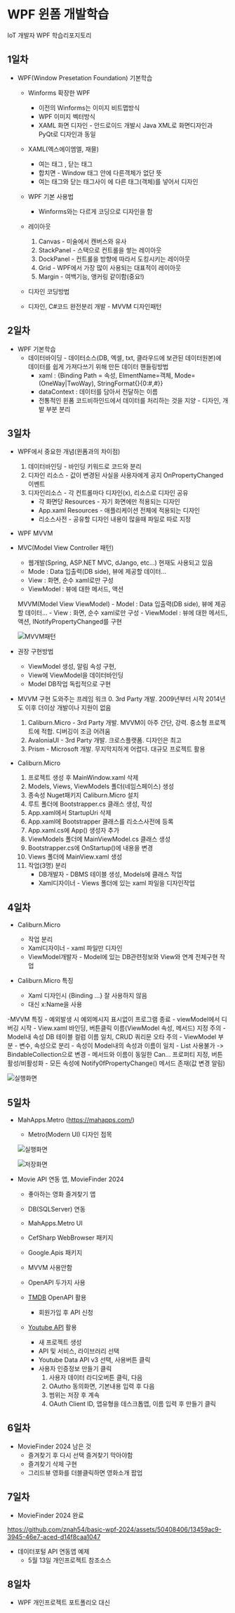 # WPF 윈폼 개발학습
IoT 개발자 WPF 학습리포지토리

## 1일차
- WPF(Window Presetation Foundation) 기본학습
    - Winforms 확장한 WPF
        - 이전의 Winforms는 이미지 비트맵방식
        - WPF 이미지 벡터방식
        - XAML 화면 디자인 - 안드로이드 개발시 Java XML로 화면디자인과 PyQt로 디자인과 동일
        
    - XAML(엑스에이엠엘, 재믈)
        - 여는 태그 <Window>, 닫는 태그</Window>
        - 합치면 <Window /> - Window 태그 안에 다른객체가 없단 뜻
        - 여는 태그와 닫는 태그사이 에 다른 태그(객체)를 넣어서 디자인

    - WPF 기본 사용법
        - Winforms와는 다르게 코딩으로 디자인을 함

    - 레이아웃
        1. Canvas - 미술에서 캔버스와 유사
        2. StackPanel - 스택으로 컨트롤을 쌓는 레이아웃
        3. DockPanel - 컨트롤을 방향에 따라서 도킹시키는 레이아웃
        4. Grid - WPF에서 가장 많이 사용되는 대표적이 레이아웃
        5. Margin - 여백기능, 앵커링 같이함(중요!)


    - 디자인 코딩방법
    - 디자인, C#코드 완전분리 개발 - MVVM 디자인패턴

## 2일차
- WPF 기본학습
    - 데이터바이딩 - 데이터소스(DB, 엑셀, txt, 클라우드에 보관된 데이터원본)에 데이터를 쉽게 가져다쓰기 위해 만든 데이터 핸들링방법
        - xaml : {Binding Path = 속성, ElmentName=객체, Mode=(OneWay|TwoWay), StringFormat{}{0:#,#}}
        - dataContext : 데이터를 담아서 전달하는 이름
        - 전통적인 윈폼 코드비하인드에서 데이터를 처리하는 것을 지양 - 디자인, 개발 부분 분리

## 3일차
- WPF에서 중요한 개념(윈폼과의 차이점)
    1. 데이터바인딩 - 바인딩 키워드로 코드와 분리
    2. 디자인 리소스 - 값이 변경된 사실을 사용자에게 공지 OnPropertyChanged 이벤트
    3. 디자인리소스 - 각 컨트롤마다 디자인(x), 리소스로 디자인 공유
        - 각 화면당 Resources - 자기 화면에만 적용되는 디자인
        - App.xaml Resources - 애플리케이션 전체에 적용되는 디자인
        - 리소스사전 - 공유할 디자인 내용이 많을때 파일로 따로 지정

- WPF MVVM
- MVC(Model View Controller 패턴)
    - 웹개발(Spring, ASP.NET MVC, dJango, etc...) 현재도 사용되고 있음
    - Mode : Data 입출력(DB side), 뷰에 제공할 데이터...
    - View : 화면, 순수 xaml로만 구성
    - ViewModel : 뷰에 대한 메서드, 액션

    MVVM(Model View ViewModel)
        - Model : Data 입출력(DB side), 뷰에 제공할 데이터...
        - View : 화면, 순수 xaml로만 구성
        - ViewModel : 뷰에 대한 메서드, 액션, INotifyPropertyChanged를 구현

    ![MVVM패턴](https://github.com/znah54/basic-wpf-2024/blob/main/images/wpf001.png)

- 권장 구현방법
    - ViewModel 생성, 알림 속성 구현,
    - View에 ViewModel을 데이터바인딩
    - Model DB작업 독립적으로 구현

- MVVM 구현 도와주는 프레임 워크
    0. 3rd Party 개발. 2009년부터 시작 2014년도 이후 더이상 개발이나 지원이 없음
    1. Caliburn.Micro - 3rd Party 개발. MVVM이 아주 간단, 강력. 중소형 프로젝트에 적합. 디버깅이 조금 어려움
    2. AvaloniaUI - 3rd Party 개발. 크로스플랫폼. 디자인은 최고
    3. Prism - Microsoft 개발. 무지막지하게 어렵다. 대규모 프로젝트 활용

- Caliburn.Micro

    1. 프로젝트 생성 후 MainWindow.xaml 삭제
    2. Models, Views, ViewModels 폴더(네임스페이스) 생성
    3. 종속성 Nuget패키지 Caliburn.Micro 설치
    4. 루트 폴더에 Bootstrapper.cs 클래스 생성, 작성
    5. App.xaml에서 StartupUri 삭제
    6. App.xaml에 Bootstrapper 클래스를 리소스사전에 등록
    7. App.xaml.cs에 App() 생성자 추가
    8. ViewModels 폴더에 MainViewModel.cs 클래스 생성
    9. Bootstrapper.cs에 OnStartup()에 내용을 변경
    10. Views 폴더에 MainView.xaml 생성
    0. 작업(3명) 분리
        - DB개발자 - DBMS 테이블 생성, Models에 클래스 작업
        - Xaml디자이너 - Views 폴더에 있는 xaml 파일을 디자인작업

## 4일차
- Caliburn.Micro
    - 작업 분리
    - Xaml디자이너 - xaml 파일만 디자인
    - ViewModel개발자 - Model에 있는 DB관련정보와 View와 연계 전체구현 작업

- Caliburn.Micro 특징
    - Xaml 디자인시 {Binding ...} 잘 사용하지 않음
    - 대신 x:Name을 사용

-MVVM 특징
    - 예외발생 시 예외메시지 표시없이 프로그램 종료
    - viewModel에서 디버깅 시작
    - View.xaml 바인딩, 버튼클릭 이름(ViewModel 속성, 메서드) 지정 주의
    - Model내 속성 DB 테이블 컬럼 이름 일치, CRUD 쿼리문 오타 주의
    - ViewModel 부분
        - 변수, 속성으로 분리
        - 속성이 Model내의 속성과 이름이 일치
        - List 사용불가 -> BindableCollection으로 변경
        - 메서드와 이름이 동일한 Can... 프로퍼티 지정, 버튼 활성/비활성화
        - 모든 속성에  Notify0fPropertyChange() 메서드 존재(값 변경 알림)



![실행화면](https://github.com/znah54/basic-wpf-2024/blob/main/images/wpf002.png)


## 5일차
- MahApps.Metro (https://mahapps.com/)
    - Metro(Modern UI) 디자인 접목

    ![실행화면](https://github.com/znah54/basic-wpf-2024/blob/main/images/wpf003.png)
    
    ![저장화면](https://github.com/znah54/basic-wpf-2024/blob/main/images/wpf004.png)

- Movie API 연동 앱, MovieFinder 2024
    - 좋아하는 영화 즐겨찾기 앱
    - DB(SQLServer) 연동
    - MahApps.Metro UI
    - CefSharp WebBrowser 패키지
    - Google.Apis 패키지
    - MVVM 사용안함
    - OpenAPI 두가지 사용

    - [TMDB](https://www.themoviedb.org/) OpenAPI 활용
        - 회원가입 후 API 신청
    - [Youtube API](https://console.cloud.google.com/) 활용 
        - 새 프로젝트 생성
        - API 및 서비스, 라이브러리 선택
        - Youtube Data API v3 선택, 사용버튼 클릭
        - 사용자 인증정보 만들기 클릭
            1. 사용자 데이터 라디오버튼 클릭, 다음
            2. OAutho 동의화면, 기본내용 입력 후 다음
            3. 범위는 저장 후 계속
            4. OAuth Client ID, 앱유형을 데스크톱앱, 이름 입력 후 만들기 클릭

## 6일차
- MovieFinder 2024 남은 것
    - 즐겨찾기 후 다시 선택 즐겨찾기 막아야함
    - 즐겨찾기 삭제 구현
    - 그리드뷰 영화를 더블클릭하면 영화소개 팝업


## 7일차
- MovieFinder 2024 완료




https://github.com/znah54/basic-wpf-2024/assets/50408406/13459ac9-3945-46e7-aced-d14f8caa1047




- 데이터포털 API 연동앱 예제   
    - 5월 13일 개인프로젝트 참조소스

## 8일차
- WPF 개인프로젝트 포트폴리오 대신
